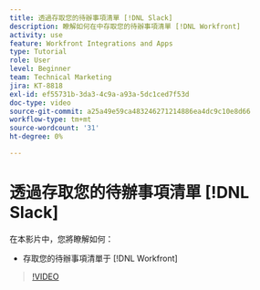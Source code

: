 ```yaml
---
title: 透過存取您的待辦事項清單 [!DNL Slack]
description: 瞭解如何在中存取您的待辦事項清單 [!DNL Workfront]
activity: use
feature: Workfront Integrations and Apps
type: Tutorial
role: User
level: Beginner
team: Technical Marketing
jira: KT-8818
exl-id: ef55731b-3da3-4c9a-a93a-5dc1ced7f53d
doc-type: video
source-git-commit: a25a49e59ca483246271214886ea4dc9c10e8d66
workflow-type: tm+mt
source-wordcount: '31'
ht-degree: 0%

---
```


# 透過存取您的待辦事項清單 [!DNL Slack]

在本影片中，您將瞭解如何：

* 存取您的待辦事項清單于 [!DNL Workfront]

>[!VIDEO](https://video.tv.adobe.com/v/335118/?quality=12&learn=on)
